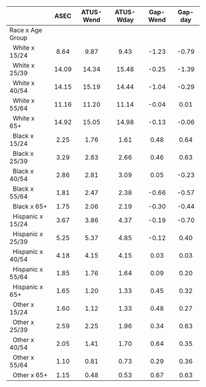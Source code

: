 
|                      |         ASEC |    ATUS-Wend |    ATUS-Wday |     Gap-Wend |      Gap-day |
| -------------------- | :----------: | :----------: | :----------: | :----------: | :----------: |
| Race x Age Group     |              |              |              |              |              |
| &nbsp;&nbsp;White x 15/24 |         8.64 |         9.87 |         9.43 |        -1.23 |        -0.79 |
| &nbsp;&nbsp;White x 25/39 |        14.09 |        14.34 |        15.48 |        -0.25 |        -1.39 |
| &nbsp;&nbsp;White x 40/54 |        14.15 |        15.19 |        14.44 |        -1.04 |        -0.29 |
| &nbsp;&nbsp;White x 55/64 |        11.16 |        11.20 |        11.14 |        -0.04 |         0.01 |
| &nbsp;&nbsp;White x 65+ |        14.92 |        15.05 |        14.98 |        -0.13 |        -0.06 |
| &nbsp;&nbsp;Black x 15/24 |         2.25 |         1.76 |         1.61 |         0.48 |         0.64 |
| &nbsp;&nbsp;Black x 25/39 |         3.29 |         2.83 |         2.66 |         0.46 |         0.63 |
| &nbsp;&nbsp;Black x 40/54 |         2.86 |         2.81 |         3.09 |         0.05 |        -0.23 |
| &nbsp;&nbsp;Black x 55/64 |         1.81 |         2.47 |         2.38 |        -0.66 |        -0.57 |
| &nbsp;&nbsp;Black x 65+ |         1.75 |         2.06 |         2.19 |        -0.30 |        -0.44 |
| &nbsp;&nbsp;Hispanic x 15/24 |         3.67 |         3.86 |         4.37 |        -0.19 |        -0.70 |
| &nbsp;&nbsp;Hispanic x 25/39 |         5.25 |         5.37 |         4.85 |        -0.12 |         0.40 |
| &nbsp;&nbsp;Hispanic x 40/54 |         4.18 |         4.15 |         4.15 |         0.03 |         0.03 |
| &nbsp;&nbsp;Hispanic x 55/64 |         1.85 |         1.76 |         1.64 |         0.09 |         0.20 |
| &nbsp;&nbsp;Hispanic x 65+ |         1.65 |         1.20 |         1.33 |         0.45 |         0.32 |
| &nbsp;&nbsp;Other x 15/24 |         1.60 |         1.12 |         1.33 |         0.48 |         0.27 |
| &nbsp;&nbsp;Other x 25/39 |         2.59 |         2.25 |         1.96 |         0.34 |         0.63 |
| &nbsp;&nbsp;Other x 40/54 |         2.05 |         1.41 |         1.70 |         0.64 |         0.35 |
| &nbsp;&nbsp;Other x 55/64 |         1.10 |         0.81 |         0.73 |         0.29 |         0.36 |
| &nbsp;&nbsp;Other x 65+ |         1.15 |         0.48 |         0.53 |         0.67 |         0.63 |

